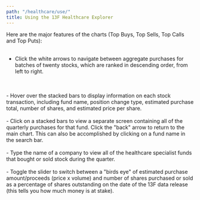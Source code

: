 ```yaml
---
path: "/healthcare/use/"
title: Using the 13F Healthcare Explorer
---
```



Here are the major features of the charts (Top Buys, Top Sells, Top Calls and Top Puts):
<br>
<br>
- Click the white arrows to navigate between aggregate purchases for batches of twenty stocks, which are ranked in descending order, from left to right.
<br>
<br>
- Hover over the stacked bars to display information on each stock transaction, including fund name, position change type, estimated purchase total, number of shares, and estimated price  per share.
<br>
<br>
- Click on a stacked bars to view a separate screen containing all of the quarterly purchases for that fund. Click the "back" arrow to return to the main chart. This can also be accomplished by clicking on a fund name in the search bar.
<br>
<br>
- Type the name of a company to view all of the healthcare specialist funds that bought or sold stock during the quarter.
<br>
<br>
- Toggle the slider to switch between a "birds eye" of estimated purchase amount/proceeds (price x volume) and number  of shares purchased or sold as a percentage of shares outstanding on the date of the 13F data release (this tells you how much money is at stake). 


